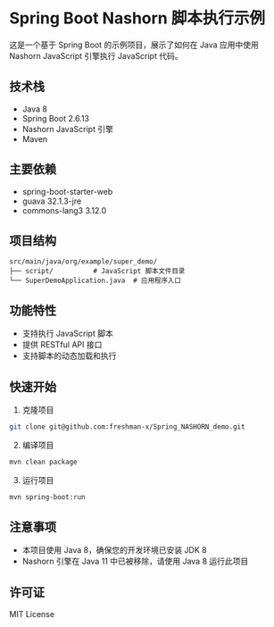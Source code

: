 # Spring Boot Nashorn 脚本执行示例

这是一个基于 Spring Boot 的示例项目，展示了如何在 Java 应用中使用 Nashorn JavaScript 引擎执行 JavaScript 代码。

## 技术栈

- Java 8
- Spring Boot 2.6.13
- Nashorn JavaScript 引擎
- Maven

## 主要依赖

- spring-boot-starter-web
- guava 32.1.3-jre
- commons-lang3 3.12.0

## 项目结构

```
src/main/java/org/example/super_demo/
├── script/          # JavaScript 脚本文件目录
└── SuperDemoApplication.java  # 应用程序入口
```

## 功能特性

- 支持执行 JavaScript 脚本
- 提供 RESTful API 接口
- 支持脚本的动态加载和执行

## 快速开始

1. 克隆项目
```bash
git clone git@github.com:freshman-x/Spring_NASHORN_demo.git
```

2. 编译项目
```bash
mvn clean package
```

3. 运行项目
```bash
mvn spring-boot:run
```

## 注意事项

- 本项目使用 Java 8，确保您的开发环境已安装 JDK 8
- Nashorn 引擎在 Java 11 中已被移除，请使用 Java 8 运行此项目

## 许可证

MIT License 